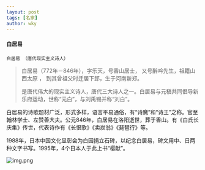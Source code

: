 ```yaml
---
layout: post
tags: [名家]
author: wky
---
```


#### 白居易

``白居易 （唐代现实主义诗人）``
>白居易（772年－846年），字乐天，号香山居士，
> 又号醉吟先生，祖籍山西太原  ，
> 到其曾祖父时迁居下邽，生于河南新郑。  
> 
>是唐代伟大的现实主义诗人，唐代三大诗人之一。白居易与元稹共同倡导新乐府运动，世称“元白”，与刘禹锡并称“刘白”。
>

白居易的诗歌题材广泛，形式多样，语言平易通俗，有“诗魔”和“诗王”之称。官至翰林学士、左赞善大夫。公元846年，白居易在洛阳逝世，葬于香山。有《白氏长庆集》传世，代表诗作有《长恨歌》《卖炭翁》《琵琶行》等。

1988年，日本中国文化显彰会为白园捐立石碑，以纪念白居易，碑文用中、日两种文字书写。1995年，4个日本人于此上书“樱献”。

![img.png](https://wukaiying.com.cn/images/wky/img_8.png)

